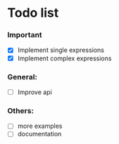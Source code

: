 # Todo list

### Important

- [x] Implement single expressions
- [x] Implement complex expressions

### General:

- [ ] Improve api

### Others:

- [ ] more examples
- [ ] documentation
